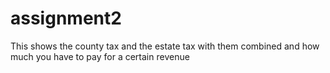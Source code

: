 # assignment2
This shows the county tax and the estate tax with them combined and how much you have to pay for a certain revenue
